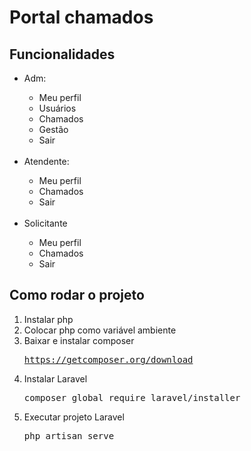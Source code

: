 <h1>Portal chamados</h1>

<h2>Funcionalidades</h2>
<ul>
    <li>Adm:</li>
    <ul>
        <li>Meu perfil</li>
        <li>Usuários</li>
        <li>Chamados</li>
        <li>Gestão</li>
        <li>Sair</li>
    </ul>
    <br>
    <li>Atendente:</li>
    <ul>
        <li>Meu perfil</li>
        <li>Chamados</li>
        <li>Sair</li>        
    </ul>
    <br>
    <li>Solicitante</li>
    <ul>
        <li>Meu perfil</li>
        <li>Chamados</li>
        <li>Sair</li>
    </ul>
</ul>

<h2>Como rodar o projeto</h2>

<ol>
<li>Instalar php</li>
<li>Colocar php como variável ambiente</li>
<li>Baixar e instalar composer</li>
<pre><a target="_blank" href="https://getcomposer.org/download/">https://getcomposer.org/download</a></pre>
<li>Instalar Laravel</li>
<pre>
composer global require laravel/installer
</pre>
<li>Executar projeto Laravel</li>
<pre>
php artisan serve
</pre>
</ol>

